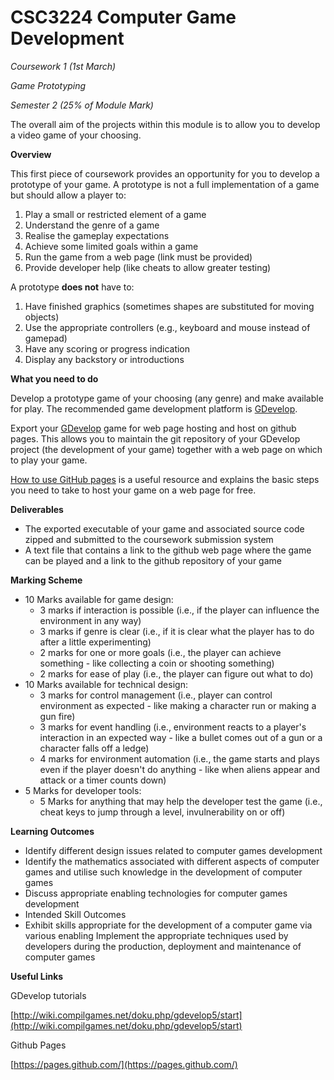 # **CSC3224 Computer Game Development**

_Coursework 1 (1st March)_

_Game Prototyping_

_Semester 2 (25% of Module Mark)_

The overall aim of the projects within this module is to allow you to develop a video game of your choosing.

**Overview**

This first piece of coursework provides an opportunity for you to develop a prototype of your game. A prototype is not a full implementation of a game but should allow a player to:

1. Play a small or restricted element of a game
2. Understand the genre of a game
3. Realise the gameplay expectations
4. Achieve some limited goals within a game
5. Run the game from a web page (link must be provided)
6. Provide developer help (like cheats to allow greater testing)

A prototype **does not** have to:

1. Have finished graphics (sometimes shapes are substituted for moving objects)
2. Use the appropriate controllers (e.g., keyboard and mouse instead of gamepad)
3. Have any scoring or progress indication
4. Display any backstory or introductions

**What you need to do**

Develop a prototype game of your choosing (any genre) and make available for play. The recommended game development platform is [GDevelop](https://gdevelop-app.com/).

Export your [GDevelop](https://gdevelop-app.com/) game for web page hosting and host on github pages. This allows you to maintain the git repository of your GDevelop project (the development of your game) together with a web page on which to play your game.

[How to use GitHub pages](https://pages.github.com/) is a useful resource and explains the basic steps you need to take to host your game on a web page for free.

**Deliverables**

- The exported executable of your game and associated source code zipped and submitted to the coursework submission system
- A text file that contains a link to the github web page where the game can be played and a link to the github repository of your game

**Marking Scheme**

- 10 Marks available for game design:
  - 3 marks if interaction is possible (i.e., if the player can influence the environment in any way)
  - 3 marks if genre is clear (i.e., if it is clear what the player has to do after a little experimenting)
  - 2 marks for one or more goals (i.e., the player can achieve something - like collecting a coin or shooting something)
  - 2 marks for ease of play (i.e., the player can figure out what to do)
- 10 Marks available for technical design:
  - 3 marks for control management (i.e., player can control environment as expected - like making a character run or making a gun fire)
  - 3 marks for event handling (i.e., environment reacts to a player&#39;s interaction in an expected way - like a bullet comes out of a gun or a character falls off a ledge)
  - 4 marks for environment automation (i.e., the game starts and plays even if the player doesn&#39;t do anything - like when aliens appear and attack or a timer counts down)
- 5 Marks for developer tools:
  - 5 Marks for anything that may help the developer test the game (i.e., cheat keys to jump through a level, invulnerability on or off)

**Learning Outcomes**

- Identify different design issues related to computer games development
- Identify the mathematics associated with different aspects of computer games and utilise such knowledge in the development of computer games
- Discuss appropriate enabling technologies for computer games development
- Intended Skill Outcomes
- Exhibit skills appropriate for the development of a computer game via various enabling Implement the appropriate techniques used by developers during the production, deployment and maintenance of computer games

**Useful Links**

GDevelop tutorials

[http://wiki.compilgames.net/doku.php/gdevelop5/start](http://wiki.compilgames.net/doku.php/gdevelop5/start)

Github Pages

[https://pages.github.com/](https://pages.github.com/)
